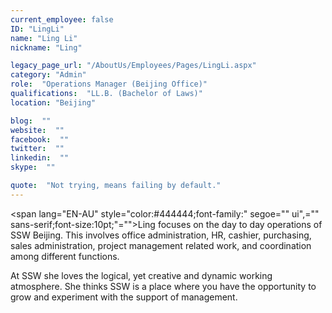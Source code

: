 ```yaml
---
current_employee: false
ID: "LingLi"
name: "Ling Li"
nickname: "Ling"

legacy_page_url: "/AboutUs/Employees/Pages/LingLi.aspx"
category: "Admin"
role:  "Operations Manager (Beijing Office)"
qualifications:  "LL.B. (Bachelor of Laws)"
location: "Beijing"

blog:  ""
website:  ""
facebook:  ""
twitter:  ""
linkedin:  ""
skype:  ""

quote:  "Not trying, means failing by default."
---
```


<span lang="EN-AU" style="color:#444444;font-family:" segoe="" ui",="" sans-serif;font-size:10pt;"="">​​Ling focuses on the day to day operations of SSW Beijing. This involves office administration, HR, cashier, purchasing, sales administration, project management related work, and coordination among different functions.  

 At SSW she loves the logical, yet creative and dynamic working atmosphere. She thinks SSW is a place where you have the opportunity to grow and experiment with the support of management.</span>